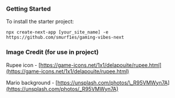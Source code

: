 ### Getting Started

To install the starter project:

```
npx create-next-app [your_site_name] -e https://github.com/smurf1es/gaming-vibes-next
```

### Image Credit (for use in project)

Rupee icon - [https://game-icons.net/1x1/delapouite/rupee.html](https://game-icons.net/1x1/delapouite/rupee.html)

Mario background - [https://unsplash.com/photos/\_R95VMWyn7A](https://unsplash.com/photos/_R95VMWyn7A)
